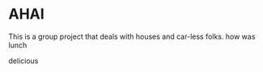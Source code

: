 # AHAI

This is a group project that deals with houses and car-less folks.
how was lunch

delicious
